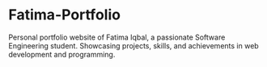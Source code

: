# Fatima-Portfolio
Personal portfolio website of Fatima Iqbal, a passionate Software Engineering student. Showcasing projects, skills, and achievements in web development and programming.
